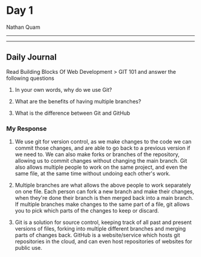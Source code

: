 # Day 1
Nathan Quam

---



---

## Daily Journal

Read Building Blocks Of Web Development > GIT 101 and answer the following questions
1. In your own words, why do we use Git?

2. What are the benefits of having multiple branches?

3. What is the difference between Git and GitHub

### My Response

1. We use git for version control, as we make changes to the code we can commit those changes, and are able to go back to a previous version if we need to. We can also make forks or branches of the repository, allowing us to commit changes without changing the main branch. Git also allows multiple people to work on the same project, and even the same file, at the same time without undoing each other's work.

2. Multiple branches are what allows the above people to work separately on one file. Each person can fork a new branch and make their changes, when they're done their branch is then merged back into a main branch. If multiple branches make changes to the same part of a file, git allows you to pick which parts of the changes to keep or discard.

3.  Git is a solution for source control, keeping track of all past and present versions of files, forking into multiple different branches and merging parts of changes back. GitHub is a website/service which hosts git repositories in the cloud, and can even host repositories of websites for public use.
